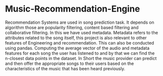 # Music-Recommendation-Engine
Recommendation Systems are used in song prediction task. It  depends on algorithm those are popularity filtering, content based filtering and collaborative filtering. In this we have used metadata. Metadata refers to the attributes related to the song itself, this project is   also relevant to other features of Engineering and recommendation. This can also be conducted using pandas. Computing the average vector of the audio and metadata features for each song the user has listened to and by that we can find the n-closest data points in the dataset. In Short the music provider can predict and then offer the appropriate songs to their users based on the characteristics of the music that has been heard previously.
